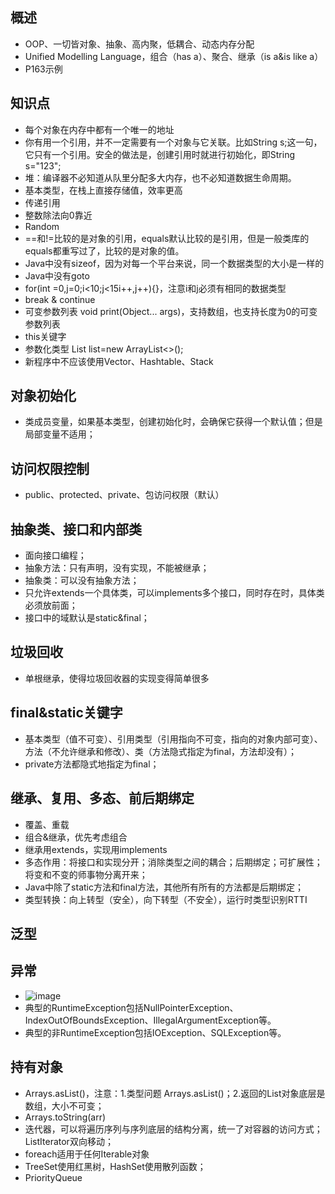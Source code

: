 ## 概述
* OOP、一切皆对象、抽象、高内聚，低耦合、动态内存分配
* Unified Modelling Language，组合（has a）、聚合、继承（is a&is like a）
* P163示例
## 知识点
* 每个对象在内存中都有一个唯一的地址
* 你有用一个引用，并不一定需要有一个对象与它关联。比如String s;这一句，它只有一个引用。安全的做法是，创建引用时就进行初始化，即String s="123";
* 堆：编译器不必知道从队里分配多大内存，也不必知道数据生命周期。
* 基本类型，在栈上直接存储值，效率更高
* 传递引用
* 整数除法向0靠近
* Random
* ==和!=比较的是对象的引用，equals默认比较的是引用，但是一般类库的equals都重写过了，比较的是对象的值。
* Java中没有sizeof，因为对每一个平台来说，同一个数据类型的大小是一样的
* Java中没有goto
* for(int =0,j=0;i<10;j<15i++,j++){}，注意i和j必须有相同的数据类型
* break & continue
* 可变参数列表 void print(Object... args)，支持数组，也支持长度为0的可变参数列表
* this关键字
* 参数化类型  List<Integer> list=new ArrayList<>();
* 新程序中不应该使用Vector、Hashtable、Stack
## 对象初始化
* 类成员变量，如果基本类型，创建初始化时，会确保它获得一个默认值；但是局部变量不适用；
## 访问权限控制
* public、protected、private、包访问权限（默认）
## 抽象类、接口和内部类
* 面向接口编程；
* 抽象方法：只有声明，没有实现，不能被继承；
* 抽象类：可以没有抽象方法；
* 只允许extends一个具体类，可以implements多个接口，同时存在时，具体类必须放前面；
* 接口中的域默认是static&final；
## 垃圾回收
* 单根继承，使得垃圾回收器的实现变得简单很多
## final&static关键字
* 基本类型（值不可变）、引用类型（引用指向不可变，指向的对象内部可变）、方法（不允许继承和修改）、类（方法隐式指定为final，方法却没有）；
* private方法都隐式地指定为final；
## 继承、复用、多态、前后期绑定
* 覆盖、重载
* 组合&继承，优先考虑组合
* 继承用extends，实现用implements
* 多态作用：将接口和实现分开；消除类型之间的耦合；后期绑定；可扩展性；将变和不变的师事物分离开来；
* Java中除了static方法和final方法，其他所有所有的方法都是后期绑定；
* 类型转换：向上转型（安全），向下转型（不安全），运行时类型识别RTTI
## 泛型
## 异常
* ![image](https://images0.cnblogs.com/i/288799/201406/051650515056805.jpg)
* 典型的RuntimeException包括NullPointerException、IndexOutOfBoundsException、IllegalArgumentException等。
* 典型的非RuntimeException包括IOException、SQLException等。
## 持有对象
* Arrays.asList()，注意：1.类型问题 Arrays.<X>asList()；2.返回的List对象底层是数组，大小不可变；
* Arrays.toString(arr)
* 迭代器，可以将遍历序列与序列底层的结构分离，统一了对容器的访问方式；ListIterator双向移动；
* foreach适用于任何Iterable对象
* TreeSet使用红黑树，HashSet使用散列函数；
* PriorityQueue
